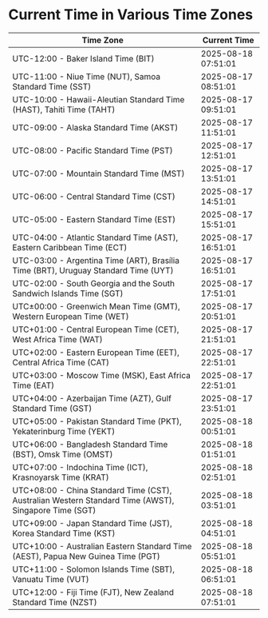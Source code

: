 # Current Time in Various Time Zones

| Time Zone | Current Time |
|-----------|--------------|
| UTC-12:00 - Baker Island Time (BIT) | 2025-08-18 07:51:01 |
| UTC-11:00 - Niue Time (NUT), Samoa Standard Time (SST) | 2025-08-17 08:51:01 |
| UTC-10:00 - Hawaii-Aleutian Standard Time (HAST), Tahiti Time (TAHT) | 2025-08-17 09:51:01 |
| UTC-09:00 - Alaska Standard Time (AKST) | 2025-08-17 11:51:01 |
| UTC-08:00 - Pacific Standard Time (PST) | 2025-08-17 12:51:01 |
| UTC-07:00 - Mountain Standard Time (MST) | 2025-08-17 13:51:01 |
| UTC-06:00 - Central Standard Time (CST) | 2025-08-17 14:51:01 |
| UTC-05:00 - Eastern Standard Time (EST) | 2025-08-17 15:51:01 |
| UTC-04:00 - Atlantic Standard Time (AST), Eastern Caribbean Time (ECT) | 2025-08-17 16:51:01 |
| UTC-03:00 - Argentina Time (ART), Brasília Time (BRT), Uruguay Standard Time (UYT) | 2025-08-17 16:51:01 |
| UTC-02:00 - South Georgia and the South Sandwich Islands Time (SGT) | 2025-08-17 17:51:01 |
| UTC±00:00 - Greenwich Mean Time (GMT), Western European Time (WET) | 2025-08-17 20:51:01 |
| UTC+01:00 - Central European Time (CET), West Africa Time (WAT) | 2025-08-17 21:51:01 |
| UTC+02:00 - Eastern European Time (EET), Central Africa Time (CAT) | 2025-08-17 22:51:01 |
| UTC+03:00 - Moscow Time (MSK), East Africa Time (EAT) | 2025-08-17 22:51:01 |
| UTC+04:00 - Azerbaijan Time (AZT), Gulf Standard Time (GST) | 2025-08-17 23:51:01 |
| UTC+05:00 - Pakistan Standard Time (PKT), Yekaterinburg Time (YEKT) | 2025-08-18 00:51:01 |
| UTC+06:00 - Bangladesh Standard Time (BST), Omsk Time (OMST) | 2025-08-18 01:51:01 |
| UTC+07:00 - Indochina Time (ICT), Krasnoyarsk Time (KRAT) | 2025-08-18 02:51:01 |
| UTC+08:00 - China Standard Time (CST), Australian Western Standard Time (AWST), Singapore Time (SGT) | 2025-08-18 03:51:01 |
| UTC+09:00 - Japan Standard Time (JST), Korea Standard Time (KST) | 2025-08-18 04:51:01 |
| UTC+10:00 - Australian Eastern Standard Time (AEST), Papua New Guinea Time (PGT) | 2025-08-18 05:51:01 |
| UTC+11:00 - Solomon Islands Time (SBT), Vanuatu Time (VUT) | 2025-08-18 06:51:01 |
| UTC+12:00 - Fiji Time (FJT), New Zealand Standard Time (NZST) | 2025-08-18 07:51:01 |
